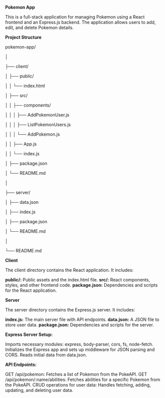 **Pokemon App**

This is a full-stack application for managing Pokemon using a React frontend and an Express.js backend. The application allows users to add, edit, and delete Pokemon details.

**Project Structure**

pokemon-app/

│

├── client/

│   ├── public/

│   │   └── index.html

│   ├── src/

│   │   ├── components/

│   │   │   ├── AddPokemonUser.js

│   │   │   ├── ListPokemonUsers.js

│   │   │   └── AddPokemon.js

│   │   ├── App.js

│   │   └── index.js

│   ├── package.json

│   └── README.md

│

├── server/

│   ├── data.json

│   ├── index.js

│   ├── package.json

│   └── README.md

│

└── README.md


**Client**

The client directory contains the React application. It includes:

**public/:** Public assets and the index.html file.
**src/:** React components, styles, and other frontend code.
**package.json:** Dependencies and scripts for the React application.

**Server**

The server directory contains the Express.js server. It includes:

**index.js:** The main server file with API endpoints.
**data.json:** A JSON file to store user data.
**package.json:** Dependencies and scripts for the server.


**Express Server Setup:**

Imports necessary modules: express, body-parser, cors, fs, node-fetch.
Initializes the Express app and sets up middleware for JSON parsing and CORS.
Reads initial data from data.json.

**API Endpoints:**

GET /api/pokemon: Fetches a list of Pokemon from the PokeAPI.
GET /api/pokemon/:name/abilities: Fetches abilities for a specific Pokemon from the PokeAPI.
CRUD operations for user data: Handles fetching, adding, updating, and deleting user data.






